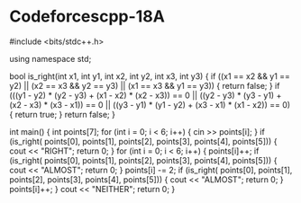 # Codeforcescpp-18A
#include <bits/stdc++.h>

using namespace std;

bool is_right(int x1, int y1, int x2, int y2, int x3, int y3) {
	if ((x1 == x2 && y1 == y2) || (x2 == x3 && y2 == y3) ||
		(x1 == x3 && y1 == y3)) {
		return false;
	}
	if (((y1 - y2) * (y2 - y3) + (x1 - x2) * (x2 - x3)) == 0 ||
		((y2 - y3) * (y3 - y1) + (x2 - x3) * (x3 - x1)) == 0 ||
		((y3 - y1) * (y1 - y2) + (x3 - x1) * (x1 - x2)) == 0) {
		return true;
	}
	return false;
}

int main() {
	int points[7];
	for (int i = 0; i < 6; i++) {
		cin >> points[i];
	}
	if (is_right(
			points[0], points[1], points[2], points[3], points[4], points[5])) {
		cout << "RIGHT";
		return 0;
	}
	for (int i = 0; i < 6; i++) {
		points[i]++;
		if (is_right(
				points[0],
				points[1],
				points[2],
				points[3],
				points[4],
				points[5])) {
			cout << "ALMOST";
			return 0;
		}
		points[i] -= 2;
		if (is_right(
				points[0],
				points[1],
				points[2],
				points[3],
				points[4],
				points[5])) {
			cout << "ALMOST";
			return 0;
		}
    points[i]++;
	}
	cout << "NEITHER";
	return 0;
}
